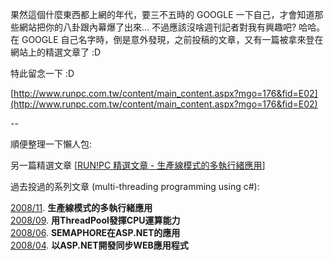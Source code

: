 果然這個什麼東西都上網的年代，要三不五時的 GOOGLE 一下自己，才會知道那些網站把你的八卦跟內幕爆了出來... 不過應該沒啥週刊記者對我有興趣吧? 哈哈。在 GOOGLE 自己名字時，倒是意外發現，之前投稿的文章，又有一篇被拿來登在網站上的精選文章了 :D

特此留念一下 :D

[http://www.runpc.com.tw/content/main_content.aspx?mgo=176&fid=E02](http://www.runpc.com.tw/content/main_content.aspx?mgo=176&fid=E02)

--

順便整理一下懶人包:

另一篇精選文章 [[RUN!PC 精選文章 - 生產線模式的多執行緒應用](/post/RUN!PC-e7b2bee981b8e69687e7aba0-e7949fe794a2e7b79ae6a8a1e5bc8fe79a84e5a49ae59fb7e8a18ce7b692e68789e794a8.aspx)]

過去投過的系列文章 (multi-threading programming using c#):

[2008/11](/post/RUNPC-2008-11.aspx). **生產線模式的多執行緒應用**  
[2008/09](/post/RUNPC-2008-09.aspx). **用ThreadPool發揮CPU運算能力**  
[2008/06](/post/RUNPC-2008-06.aspx). **SEMAPHORE在ASP.NET的應用**  
[2008/04](/post/RUNPC-2008-04.aspx). **以ASP.NET開發同步WEB應用程式**